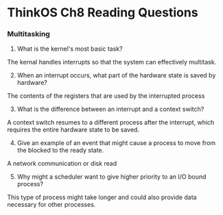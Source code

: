 # ThinkOS Ch8 Reading Questions

### Multitasking

1) What is the kernel's most basic task?

The kernal handles interrupts so that the system can effectively multitask.

2) When an interrupt occurs, what part of the hardware state is saved by hardware?

The contents of the registers that are used by the interrupted process

3) What is the difference between an interrupt and a context switch?

A context switch resumes to a different process after the interrupt, which requires the entire hardware state to be saved.

4) Give an example of an event that might cause a process to move from the blocked to the ready state.

A network communication or disk read

5) Why might a scheduler want to give higher priority to an I/O bound process?

This type of process might take longer and could also provide data necessary for other processes.